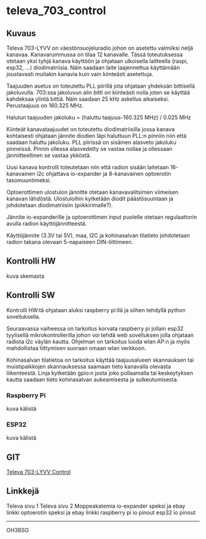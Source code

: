 # televa_703_control

## Kuvaus
Televa 703-LYVV on väestönsuojeluradio johon on asetettu valmiiksi neljä kanavaa. Kanavarummussa on tilaa 12 kanavalle.
Tässä toteutuksessa otetaan yksi tyhjä kanava käyttöön ja ohjataan ulkoisella laitteella (raspi, esp32, ...) diodimatriisia. Näin saadaan laite laajennettua käyttämään joustavasti muitakin kanavia kuin vain kiinteästi asetettuja.

Taajuuden asetus on toteutettu PLL piirillä jota ohjataan yhdeksän bittisellä jakoluvulla. 703:ssa jakoluvun alin bitti on kiinteästi nolla joten se käyttää kahdeksaa ylintä bittiä. Näin saadaan 25 kHz askellus aikaiseksi.
Perustaajuus on 160.325 MHz.

Halutun taajuuden jakoluku = (haluttu taajuus-160.325 MHz) / 0.025 MHz

Kiinteät kanavataajuudet on toteutettu diodimatriisilla jossa kanava kohtaisesti ohjataan jännite diodien läpi haluttuun PLL:n pinniin niin että saadaan haluttu jakoluku. PLL piirissä on sisäinen alasveto jakoluku pinneissä. Pinnin ollessa alasvedetty se vastaa nollaa ja ollessaan jänniitteellinen se vastaa ykköstä.

Uusi kanava kontrolli toteutetaan niin että radion sisään laitetaan 16-kanavainen i2c ohjattava io-expander ja 8-kanavainen optoerotin tasomuuntimeksi.

Optoerottimen ulostulon jännitte otetaan kanavavalitsimen viimeisen kanavan lähdöstä. Ulostuloihin kytketään diodit päästösuuntaan ja johdotetaan diodimatriisiin (piikkirimalle?).

Jännite io-expanderille ja optoerottimen input puolelle otetaan regulaattorin avulla radion käyttöjännitteestä.

Käyttöjännite (3.3V tai 5V), maa, I2C ja kohinasalvan tilatieto johdotetaan radion takana olevaan 5-napaiseen DIN-liittimeen.

## Kontrolli HW
kuva skemasta

## Kontrolli SW
Kontrolli HW:tä ohjataan aluksi raspberry pi:llä ja siihen tehdyllä python sovelluksella.

Seuraavassa vaiheessa on tarkoitus korvata raspberry pi jollain esp32 tyylisellä mikrokontrollerilla johon voi tehdä web sovelluksen jolla ohjataan radiota i2c väylän kautta.
Ohjelman on tarkoitus luoda wlan AP:n ja myös mahdollistaa liittymisen suoraan omaan wlan verkkoon.

Kohinasalvan tilatietoa on tarkoitus käyttää taajuusalueen skannauksen tai muistipaikkojen skannauksessa saamaan tieto kanavalla olevasta liikenteestä. Linja kytketään gpio:n josta joko pollaamalla tai keskeytyksen kautta saadaan tieto kohinasalvan aukeamisesta ja sulkeutumisesta.

### Raspberry Pi
kuva kälistä

### ESP32
kuva kälistä

## GIT
[Televa 703-LYVV Control](https://github.com/oh3bsg/televa_703_control)

## Linkkejä
Televa sivu 1
Televa sivu 2
Moppeakatemia
io-expander speksi ja ebay linkki
optoerotin speksi ja ebay linkki
raspberry pi io pinout
esp32 io pinout

---
OH3BSG
